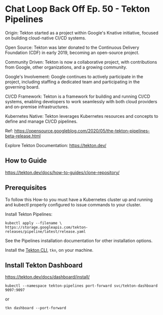 # Chat Loop Back Off Ep. 50 - Tekton Pipelines 

Origin:
Tekton started as a project within Google's Knative initiative, focused on building cloud-native CI/CD systems. 

Open Source:
Tekton was later donated to the Continuous Delivery Foundation (CDF) in early 2019, becoming an open-source project. 

Community Driven:
Tekton is now a collaborative project, with contributions from Google, other organizations, and a growing community. 

Google's Involvement:
Google continues to actively participate in the project, including staffing a dedicated team and participating in the governing board. 

CI/CD Framework:
Tekton is a framework for building and running CI/CD systems, enabling developers to work seamlessly with both cloud providers and on-premise infrastructures. 

Kubernetes Native:
Tekton leverages Kubernetes resources and concepts to define and manage CI/CD pipelines. 

Ref: https://opensource.googleblog.com/2020/05/the-tekton-pipelines-beta-release.html

Explore Tekton Documentation: https://tekton.dev/

## How to Guide

https://tekton.dev/docs/how-to-guides/clone-repository/

## Prerequisites
To follow this How-to you must have a Kubernetes cluster up and running and kubectl properly configured to issue commands to your cluster.

Install Tekton Pipelines:

```shell
kubectl apply --filename \
https://storage.googleapis.com/tekton-releases/pipeline/latest/release.yaml
```
See the Pipelines installation documentation for other installation options.

Install the [Tekton CLI](https://tekton.dev/docs/cli/), `tkn`, on your machine.

## Install Tekton Dashboard

https://tekton.dev/docs/dashboard/install/

```shell
kubectl --namespace tekton-pipelines port-forward svc/tekton-dashboard 9097:9097
```
or
```shell
tkn dashboard --port-forward
```